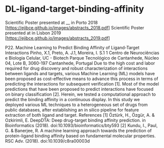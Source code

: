 # DL-ligand-target-binding-affinity

Scientific Poster presented at __ in Porto 2018 [https://ejibce.github.io/images/abstracts_2018.pdf]
Scientific Poster presented at in Lisbon 2019 [https://ejibce.github.io/images/abstracts_2019.pdf]

P22. Machine Learning to Predict Binding Affinity of Ligand-Target
Interactions
Pinho, X.1, Preto, A. J.1, Moreira, I. S.1
1 Centro de Neurociências e Biologia Celular, UC - Biotech Parque Tecnológico de Cantanhede,
Núcleo 04, Lote B, 3060-197 Cantanhede, Portugal
Due to the high cost and labor required for drug discovery and robust characterization of
interactions between ligands and targets, various Machine Learning (ML) models have been
proposed as cost-effective means to advance this process in terms of predicting the interactions
for subsequent verification [1]. Most of the model predictions that have been proposed to predict
interactions have focused on binary classification [2]. Herein, we tested a computational approach
to predict the binding affinity in a continuous display. In this study we deployed various ML
techniques to a heterogeneous set of drugs from public databases, after establishing an in silico
pipeline for feature extraction of both ligand and target.
References
[1] Öztürk, H., Özgür, A. & Ozkirimli, E. DeepDTA: Deep drug-target binding affinity
prediction. in Bioinformatics (2018). doi:10.1093/bioinformatics/bty593
[2] Kundu, I., Paul, G. & Banerjee, R. A machine learning approach towards the prediction of
protein-ligand binding affinity based on fundamental molecular properties. RSC Adv. (2018).
doi:10.1039/c8ra00003d
